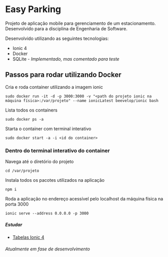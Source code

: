 # Easy Parking

Projeto de aplicação mobile para gerenciamento de um estacionamento.
Desenvolvido para a disciplina de Engenharia de Software.

Desenvolvido utilizando as seguintes tecnologias:
- Ionic 4
- Docker
- SQLite - *Implementado, mas comentado para teste*

## Passos para rodar utilizando Docker 

Cria e roda container utilizando a imagem ionic 
```
sudo docker run -it -d -p 3000:3000 -v "<path do projeto ionic na máquina física>:/var/projeto" --name ionicLatest beevelop/ionic bash
 ```
 
 Lista todos os containers
 ```
 sudo docker ps -a
 ```
 
 Starta o container com terminal interativo
 ```
 sudo docker start -a -i <id do container>
 ```
 ### Dentro do terminal interativo do container
  
 Navega até o diretório do projeto
 ```
 cd /var/projeto
 ```
 
 Instala todos os pacotes utilizados na aplicação
 ```
 npm i
 ```
 
 Roda a aplicação no endereço acessível pelo localhost da máquina física na porta 3000
 ```
 ionic serve --address 0.0.0.0 -p 3000
 ```

##### Estudar
* [Tabelas Ionic 4](https://www.youtube.com/watch?v=_ym7bKfsMSs)

###### Atualmente em fase de desenvolvimento
